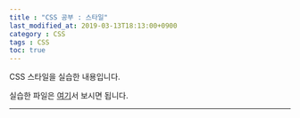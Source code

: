 ```yaml
---
title : "CSS 공부 : 스타일" 
last_modified_at: 2019-03-13T18:13:00+0900
category : CSS
tags : CSS
toc: true
--- 
```


CSS 스타일을 실습한 내용입니다.

실습한 파일은 [여기](https://minungpark.github.io/HTML/Style.html)서 보시면 됩니다.

---